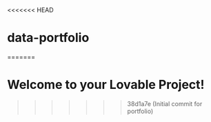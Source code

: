 <<<<<<< HEAD
# data-portfolio
=======
# Welcome to your Lovable Project!
>>>>>>> 38d1a7e (Initial commit for portfolio)
